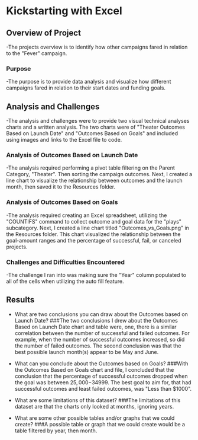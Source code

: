 # Kickstarting with Excel

## Overview of Project
 -The projects overview is to identify how other campaigns fared in relation to the "Fever" campaign.

### Purpose
 -The purpose is to provide data analysis and visualize how different campaigns fared in relation to their start dates and funding goals.

## Analysis and Challenges
 -The analysis and challenges were to provide two visual technical analyses charts and a written analysis. The two charts were of "Theater Outcomes Based on Launch Date" and "Outcomes Based on Goals" and included using images and links to the Excel file to code. 

### Analysis of Outcomes Based on Launch Date
 -The analysis required performing a pivot table filtering on the Parent Category, "Theater". Then sorting the campaign outcomes. Next, I created a line chart to visualize the relationship between outcomes and the launch month, then saved it to the Resources folder.

### Analysis of Outcomes Based on Goals
-The analysis required creating an Excel spreadsheet, utilizing the "COUNTIFS" command to collect outcome and goal data for the "plays" subcategory. Next, I created a line chart titled "Outcomes_vs_Goals.png" in the Resources folder. This chart visualized the relationship between the goal-amount ranges and the percentage of successful, fail, or canceled projects.

### Challenges and Difficulties Encountered
 -The challenge I ran into was making sure the "Year" column populated to all of the cells when utilizing the auto fill feature.

## Results

- What are two conclusions you can draw about the Outcomes based on Launch Date?
###The two conclusions I drew about the Outcomes Based on Launch Date chart and table were, one, there is a similar correlation between the number of successful and failed outcomes. For example, when the number of successful outcomes increased, so did the number of failed outcomes. The second conclusion was that the best possible launch month(s) appear to be May and June.

- What can you conclude about the Outcomes based on Goals?
###With the Outcomes Based on Goals chart and file, I concluded that the conclusion that the percentage of successful outcomes dropped when the goal was between $25,000-$34999. The best goal to aim for, that had successful outcomes and least failed outcomes, was "Less than $1000".

- What are some limitations of this dataset?
###The limitations of this dataset are that the charts only looked at months, ignoring years.

- What are some other possible tables and/or graphs that we could create?
###A possible table or graph that we could create would be a table filtered by year, then month.
